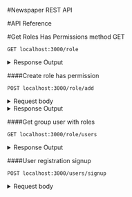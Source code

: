 #Newspaper REST API

#API Reference

#Get Roles Has Permissions method GET

```http
GET localhost:3000/role
```

<details>
    <summary>Response Output</summary>
    <pre>
    [
        {
            "id": 1,
            "name": "creator",
            "permissions": [
                {
                    "id": 1,
                    "create": false,
                    "read": true,
                    "update": false,
                    "delete": false,
                    "is_admin": false
                }
            ]
        },
        {
            "id": 3,
            "name": "Editor",
            "permissions": [
                {
                    "id": 3,
                    "create": true,
                    "read": true,
                    "update": true,
                    "delete": true,
                    "is_admin": false
                }
            ]
        },
        {
            "id": 2,
            "name": "Редактор",
            "permissions": [
                {
                    "id": 2,
                    "create": true,
                    "read": true,
                    "update": true,
                    "delete": true,
                    "is_admin": false
                }
            ]
        }
    ]
    </pre>
</details>

####Create role has permission

```http
POST localhost:3000/role/add
```

<details>
    <summary>Request body</summary>
    <pre>
        {
            roleName:'creator',
            permissions:{
                create:true,
                read:true,
                update:true,
                delete:true
            }
        }
    </pre>
</details>

<details>
    <summary>
        Response Output
    </summary>
    <pre>
        {
            message:'creator has created'
        }
    </pre>
</details>

####Get group user with roles

```http
GET localhost:3000/role/users
```

<details>
    <summary>Response Output</summary>
    <pre>
    [
        {
            "id": 3,
            "createdAt": "2023-08-02T11:50:29.000Z",
            "updatedAt": "2023-08-02T11:50:29.000Z",
            "user": {
                "id": 10,
                "username": "admin",
                "password": "Admin@12345",
                "refresh_token": null,
                "first_name": null,
                "last_name": null,
                "email": "polat@mail.ya",
                "info": null,
                "imageId": null,
                "createdAt": "2023-08-02T11:50:29.000Z",
                "updatedAt": "2023-08-02T11:50:29.000Z"
            },
            "usersRole": {
                "id": 1,
                "createdAt": "2023-08-02T11:05:32.000Z",
                "updatedAt": "2023-08-02T11:05:32.000Z",
                "role": {
                    "id": 1,
                    "name": "creator"
                },
                "permission": {
                    "id": 1,
                    "create": false,
                    "read": true,
                    "update": false,
                    "delete": false,
                    "is_admin": false
                }
            }
        }
    ]
</pre>
</details>

####User registration signup

```http
POST localhost:3000/users/signup
```

<details>
    <summary>
        Request body
    </summary>
    <pre>
        {
            username:'username',
            password:'password',
            email:'email@email.ru',
            rolePermissionId:1
        }
    </pre>
<details>

<details>
    <summary>
        Response Output
    </summary>
    <pre>
        {
            message: 'username' has added
        }
    </pre>
</details>

```http
  GET /role
```

| Parameter | Type     | Description                |
| :-------- | :------- | :------------------------- |
| `id`      | `string` | **Required**. Your API key |
